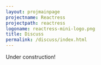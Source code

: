```yaml
---
layout: projmainpage
projectname: Reactress
projectpath: reactress
logoname: reactress-mini-logo.png
title: Discuss
permalink: /discuss/index.html
---
```




Under construction!

